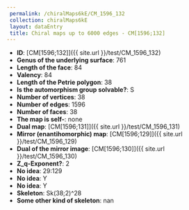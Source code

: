 ```yaml
--- 
 permalink: /chiralMaps6kE/CM_1596_132 
 collection: chiralMaps6kE
 layout: dataEntry
 title: Chiral maps up to 6000 edges - CM[1596;132]
---
```


- **ID**: [CM[1596;132]]({{ site.url }}/test/CM_1596_132)
- **Genus of the underlying surface**: 761
- **Length of the face**: 84
- **Valency**: 84
- **Length of the Petrie polygon**: 38
- **Is the automorphism group solvable?**: S
- **Number of vertices**: 38
- **Number of edges**: 1596
- **Number of faces**: 38
- **The map is self-**: none
- **Dual map**: [CM[1596;131]]({{ site.url }}/test/CM_1596_131)
- **Mirror (enantihomorphic) map**: [CM[1596;129]]({{ site.url }}/test/CM_1596_129)
- **Dual of the mirror image**: [CM[1596;130]]({{ site.url }}/test/CM_1596_130)
- **Z_q-Exponent?**: 2
- **No idea**:  29:129
- **No idea**: Y
- **No idea**: Y
- **Skeleton**: Sk(38;2)^28
- **Some other kind of skeleton**: nan
